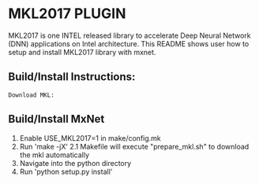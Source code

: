 # MKL2017 PLUGIN

MKL2017 is one INTEL released library to accelerate Deep Neural Network (DNN) applications on Intel architecture.
This README shows user how to setup and install MKL2017 library with mxnet.


## Build/Install Instructions:
```
Download MKL:

```

## Build/Install MxNet
  1. Enable USE_MKL2017=1 in make/config.mk
  2. Run 'make -jX'
    2.1 Makefile will execute "prepare_mkl.sh" to download the mkl automatically
  3. Navigate into the python directory
  4. Run 'python setup.py install'
```
